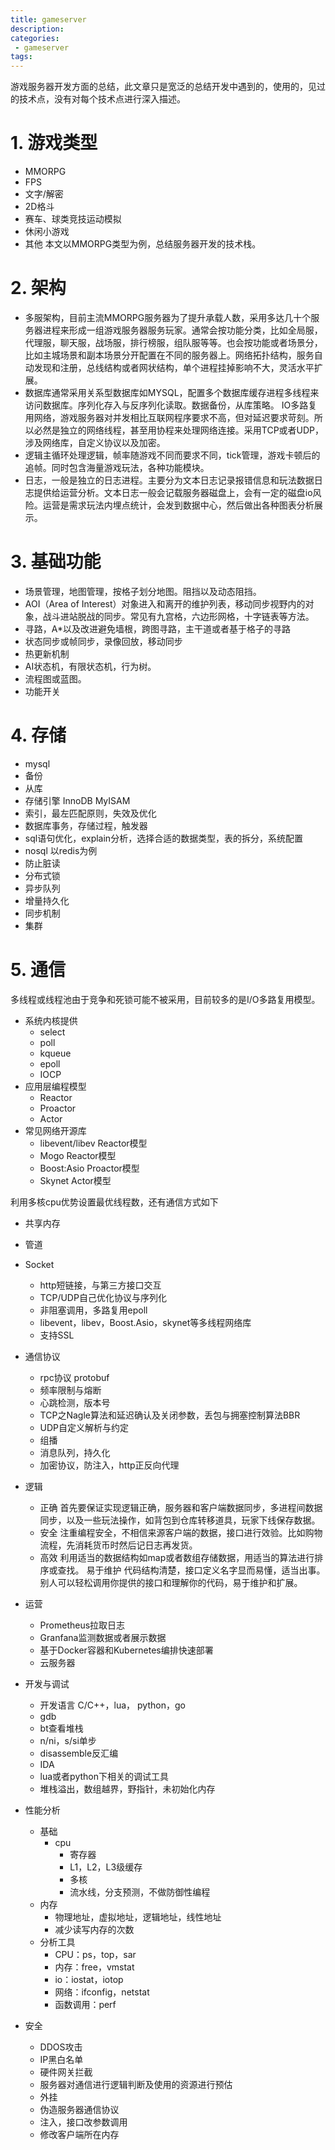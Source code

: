 ```yaml
---
title: gameserver
description:
categories:
 - gameserver
tags:
---
```


游戏服务器开发方面的总结，此文章只是宽泛的总结开发中遇到的，使用的，见过的技术点，没有对每个技术点进行深入描述。

# 1. 游戏类型
- MMORPG
- FPS
- 文字/解密
- 2D格斗
- 赛车、球类竞技运动模拟
- 休闲小游戏
- 其他
本文以MMORPG类型为例，总结服务器开发的技术栈。

# 2. 架构
- 多服架构，目前主流MMORPG服务器为了提升承载人数，采用多达几十个服务器进程来形成一组游戏服务器服务玩家。通常会按功能分类，比如全局服，代理服，聊天服，战场服，排行榜服，组队服等等。也会按功能或者场景分，比如主城场景和副本场景分开配置在不同的服务器上。网络拓扑结构，服务自动发现和注册，总线结构或者网状结构，单个进程挂掉影响不大，灵活水平扩展。
- 数据库通常采用关系型数据库如MYSQL，配置多个数据库缓存进程多线程来访问数据库。序列化存入与反序列化读取。数据备份，从库策略。
IO多路复用网络，游戏服务器对并发相比互联网程序要求不高，但对延迟要求苛刻。所以必然是独立的网络线程，甚至用协程来处理网络连接。采用TCP或者UDP，涉及网络库，自定义协议以及加密。
- 逻辑主循环处理逻辑，帧率随游戏不同而要求不同，tick管理，游戏卡顿后的追帧。同时包含海量游戏玩法，各种功能模块。
- 日志，一般是独立的日志进程。主要分为文本日志记录报错信息和玩法数据日志提供给运营分析。文本日志一般会记载服务器磁盘上，会有一定的磁盘io风险。运营是需求玩法内埋点统计，会发到数据中心，然后做出各种图表分析展示。

# 3. 基础功能
- 场景管理，地图管理，按格子划分地图。阻挡以及动态阻挡。
- AOI（Area of Interest）对象进入和离开的维护列表，移动同步视野内的对象，战斗进站脱战的同步。常见有九宫格，六边形网格，十字链表等方法。
- 寻路，A*以及改进避免墙根，跨图寻路，主干道或者基于格子的寻路
- 状态同步或帧同步，录像回放，移动同步
- 热更新机制
- AI状态机，有限状态机，行为树。
- 流程图或蓝图。
- 功能开关

# 4. 存储
- mysql
- 备份
- 从库
- 存储引擎 InnoDB MyISAM
- 索引，最左匹配原则，失效及优化
- 数据库事务，存储过程，触发器
- sql语句优化，explain分析，选择合适的数据类型，表的拆分，系统配置
- nosql 以redis为例
- 防止脏读
- 分布式锁
- 异步队列
- 增量持久化
- 同步机制
- 集群

# 5. 通信
多线程或线程池由于竞争和死锁可能不被采用，目前较多的是I/O多路复用模型。

- 系统内核提供
    - select
    - poll
    - kqueue
    - epoll
    - IOCP
- 应用层编程模型
    - Reactor
    - Proactor
    - Actor
- 常见网络开源库
    - libevent/libev Reactor模型
    - Mogo Reactor模型
    - Boost:Asio Proactor模型
    - Skynet Actor模型

利用多核cpu优势设置最优线程数，还有通信方式如下

- 共享内存
- 管道
- Socket
    - http短链接，与第三方接口交互
    - TCP/UDP自己优化协议与序列化
    - 非阻塞调用，多路复用epoll
    - libevent，libev，Boost.Asio，skynet等多线程网络库
    - 支持SSL
- 通信协议
    - rpc协议 protobuf
    - 频率限制与熔断
    - 心跳检测，版本号
    - TCP之Nagle算法和延迟确认及关闭参数，丢包与拥塞控制算法BBR
    - UDP自定义解析与约定
    - 组播
    - 消息队列，持久化
    - 加密协议，防注入，http正反向代理
  
- 逻辑
    - 正确 首先要保证实现逻辑正确，服务器和客户端数据同步，多进程间数据同步，以及一些玩法操作，如背包到仓库转移道具，玩家下线保存数据。
    - 安全 注重编程安全，不相信来源客户端的数据，接口进行效验。比如购物流程，先消耗货币时然后记日志再发货。
    - 高效 利用适当的数据结构如map或者数组存储数据，用适当的算法进行排序或查找。
易于维护 代码结构清楚，接口定义名字显而易懂，适当出事。别人可以轻松调用你提供的接口和理解你的代码，易于维护和扩展。

- 运营
    - Prometheus拉取日志
    - Granfana监测数据或者展示数据
    - 基于Docker容器和Kubernetes编排快速部署
    - 云服务器

- 开发与调试
    - 开发语言 C/C++，lua， python，go
    - gdb
    - bt查看堆栈
    - n/ni，s/si单步
    - disassemble反汇编
    - IDA
    - lua或者python下相关的调试工具
    - 堆栈溢出，数组越界，野指针，未初始化内存
  
- 性能分析
    - 基础
        - cpu
          - 寄存器
          - L1，L2，L3级缓存
          - 多核
          - 流水线，分支预测，不做防御性编程
    - 内存
        - 物理地址，虚拟地址，逻辑地址，线性地址
        - 减少读写内存的次数
    - 分析工具
        - CPU：ps，top，sar
        - 内存：free，vmstat
        - io：iostat，iotop
        - 网络：ifconfig，netstat
        - 函数调用：perf

- 安全
    - DDOS攻击
    - IP黑白名单
    - 硬件网关拦截
    - 服务器对通信进行逻辑判断及使用的资源进行预估
    - 外挂
    - 伪造服务器通信协议
    - 注入，接口改参数调用
    - 修改客户端所在内存
